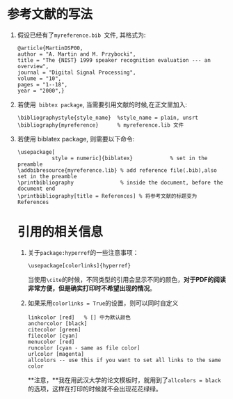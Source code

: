 # 参考文献的写法

1. 假设已经有了`myreference.bib `文件, 其格式为:

   ```
   @article{MartinDSP00,
   author = "A. Martin and M. Przybocki", 
   title = "The {NIST} 1999 speaker recognition evaluation --- an overview",
   journal = "Digital Signal Processing",
   volume = "10", 
   pages = "1--18", 
   year = "2000",}
   ```

2. 若使用` bibtex package`, 当需要引用文献的时候,在正文里加入:

   ```
   \bibliographystyle{style_name}  %style_name = plain, unsrt
   \bibliography{myreference}      % myreference.lib 文件 
   ```

3. 若使用 biblatex package,     则需要以下命令:

   ```
   \usepackage[
              style = numeric]{biblatex}            % set in the preamble
   \addbibresource{myreference.lib} % add reference file(.bib),also set in the preamble
   \printbibliography               % inside the document, before the document end
   \printbibliography[title = References] % 将参考文献的标题变为 References

   ```

   # 引用的相关信息

   1. 关于`package:hyperref`的一些注意事项：

      ```
      \usepackage[colorlinks]{hyperref}
      ```

      当使用`\cite`的时候，不同类型的引用会显示不同的颜色，**对于PDF的阅读非常方便，但是确实打印时不希望出现的情况**。

   2. 如果采用`colorlinks = True`的设置，则可以同时自定义

      ```
      linkcolor [red]   % [] 中为默认颜色
      anchorcolor [black]
      citecolor [green]
      filecolor [cyan]
      menucolor [red]
      runcolor [cyan - same as file color]
      urlcolor [magenta]
      allcolors -- use this if you want to set all links to the same color
      ```

      **注意，**我在用武汉大学的论文模板时，就用到了`allcolors = black`的选项，这样在打印的时候就不会出现花花绿绿。

   ​

   ​